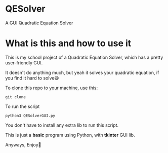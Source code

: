 # QESolver
A GUI Quadratic Equation Solver

# What is this and how to use it
This is my school project of a Quadratic Equation Solver, which has a pretty user-friendly GUI.

It doesn't do anything much, but yeah it solves your quadratic equation, if you find it hard to solve😅

To clone this repo to your machine, use this:

``git clone ``

To run the script

``python3 QESolverGUI.py``

You don't have to install any extra lib to run this script.

This is just a **basic** program using Python, with **tkinter** GUI lib.

Anyways, Enjoy🥰

